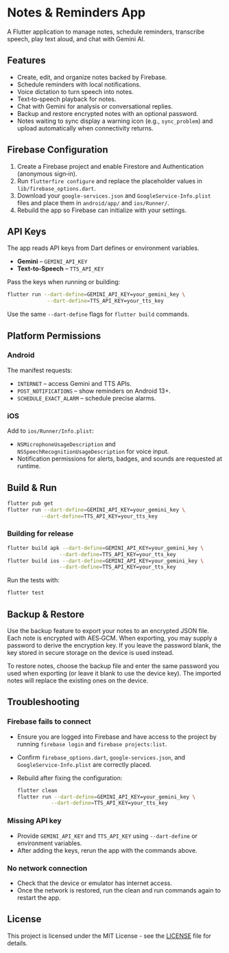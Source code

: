 # Notes & Reminders App

A Flutter application to manage notes, schedule reminders, transcribe speech, play text aloud, and chat with Gemini AI.

## Features

* Create, edit, and organize notes backed by Firebase.
* Schedule reminders with local notifications.
* Voice dictation to turn speech into notes.
* Text‑to‑speech playback for notes.
* Chat with Gemini for analysis or conversational replies.
* Backup and restore encrypted notes with an optional password.
* Notes waiting to sync display a warning icon (e.g., `sync_problem`) and upload automatically when connectivity returns.

## Firebase Configuration

1. Create a Firebase project and enable Firestore and Authentication (anonymous sign‑in).
2. Run `flutterfire configure` and replace the placeholder values in `lib/firebase_options.dart`.
3. Download your `google-services.json` and `GoogleService-Info.plist` files and place them in `android/app/` and `ios/Runner/`.
4. Rebuild the app so Firebase can initialize with your settings.

## API Keys

The app reads API keys from Dart defines or environment variables.

* **Gemini** – `GEMINI_API_KEY`
* **Text‑to‑Speech** – `TTS_API_KEY`

Pass the keys when running or building:

```bash
flutter run --dart-define=GEMINI_API_KEY=your_gemini_key \
             --dart-define=TTS_API_KEY=your_tts_key
```

Use the same `--dart-define` flags for `flutter build` commands.

## Platform Permissions

### Android

The manifest requests:

* `INTERNET` – access Gemini and TTS APIs.
* `POST_NOTIFICATIONS` – show reminders on Android 13+.
* `SCHEDULE_EXACT_ALARM` – schedule precise alarms.

### iOS

Add to `ios/Runner/Info.plist`:

* `NSMicrophoneUsageDescription` and `NSSpeechRecognitionUsageDescription` for voice input.
* Notification permissions for alerts, badges, and sounds are requested at runtime.

## Build & Run

```bash
flutter pub get
flutter run --dart-define=GEMINI_API_KEY=your_gemini_key \
           --dart-define=TTS_API_KEY=your_tts_key
```

### Building for release

```bash
flutter build apk --dart-define=GEMINI_API_KEY=your_gemini_key \
                 --dart-define=TTS_API_KEY=your_tts_key
flutter build ios --dart-define=GEMINI_API_KEY=your_gemini_key \
                 --dart-define=TTS_API_KEY=your_tts_key
```

Run the tests with:

```bash
flutter test
```

## Backup & Restore

Use the backup feature to export your notes to an encrypted JSON file. Each
note is encrypted with AES‑GCM. When exporting, you may supply a password to
derive the encryption key. If you leave the password blank, the key stored in
secure storage on the device is used instead.

To restore notes, choose the backup file and enter the same password you used
when exporting (or leave it blank to use the device key). The imported notes
will replace the existing ones on the device.


## Troubleshooting

### Firebase fails to connect

* Ensure you are logged into Firebase and have access to the project by running `firebase login` and `firebase projects:list`.
* Confirm `firebase_options.dart`, `google-services.json`, and `GoogleService-Info.plist` are correctly placed.
* Rebuild after fixing the configuration:

  ```bash
  flutter clean
  flutter run --dart-define=GEMINI_API_KEY=your_gemini_key \
             --dart-define=TTS_API_KEY=your_tts_key
  ```

### Missing API key

* Provide `GEMINI_API_KEY` and `TTS_API_KEY` using `--dart-define` or environment variables.
* After adding the keys, rerun the app with the commands above.

### No network connection

* Check that the device or emulator has internet access.
* Once the network is restored, run the clean and run commands again to restart the app.



## License

This project is licensed under the MIT License - see the [LICENSE](LICENSE) file for details.

